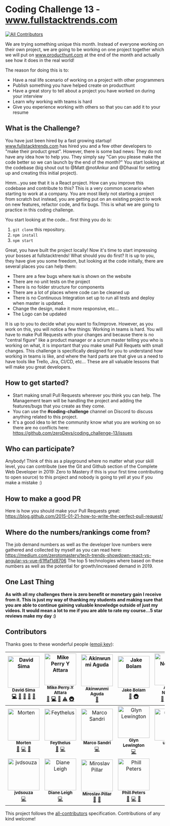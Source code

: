 # Coding Challenge 13 - www.fullstacktrends.com
[![All Contributors](https://img.shields.io/badge/all_contributors-18-orange.svg?style=flat-square)](#contributors)

We are trying something unique this month. Instead of everyone working on their own project, we are going to be working on one project together which we will put on www.producthunt.com at the end of the month and actually see how it does in the real world! 

The reason for doing this is to:
- Have a real life scenario of working on a project with other programmers
- Publish something you have helped create on producthunt
- Have a great story to tell about a project you have worked on during your interview
- Learn why working with teams is hard
- Give you experience working with others so that you can add it to your resume

## What is the Challenge?
You have just been hired by a fast growing startup! www.fullstacktrends.com has hired you and a few other developers to "make their product great". However, there is some bad news: They do not have any idea how to help you. They simply say "Can you please make the code better so we can launch by the end of the month?" You start looking at the codebase (big shout out to @Matt @notAnkur and @Dhaval for setting up and creating this initial project). 

Hmm...you see that it is a React project. How can you improve this codebase and contribute to this? This is a very common scenario when starting to work at a company. You are most likely not starting a project from scratch but instead, you are getting put on an existing project to work on new features, refactor code, and fix bugs. This is what we are going to practice in this coding challenge. 

You start looking at the code... first thing you do is:
1. `git clone` this repository. 
2. `npm install`
3. `npm start `

Great, you have built the project locally! Now it's time to start impressing your bosses at fullstacktrends! What should you do first? It is up to you, they have give you some freedom, but looking at the code initially, there are several places you can help them:
- There are a few bugs where `NaN` is shown on the website
- There are no unit tests on the project
- There is no folder structure for components
- There are a lot of places where code can be cleaned up
- There is no Continuous Integration set up to run all tests and deploy when master is updated.
- Change the design, make it more responsive, etc...
- The Logo can be updated

It is up to you to decide what you want to fix/improve. However, as you work on this, you will notice a few things:
Working in teams is hard. You will have to make Pull Requests with your changes and because there is no "central figure" like a product manager or a scrum master telling you who is working on what, it is important that you make small Pull Requets with small changes. This challenge is specifically designed for you to understand how working in teams is like, and where the hard parts are that give us a need to have tools like Trello, Jira, CI/CD, etc... These are all valuable lessons that will make you great developers. 

## How to get started?
- Start making small Pull Requests wherever you think you can help. The Management team will be handling the project and adding the features/bugs that you create as they come.  
- You can use the **#coding-challenge** channel on Discord to discuss anything related to this project.  
- It's a good idea to let the community know what you are working on so there are no conflicts here: https://github.com/zeroDevs/coding_challenge-13/issues

## Who can participate?
Anybody! Think of this as a playground where no matter what your skill level, you can contribute (see the Git and Github section of the Complete Web Developer in 2019: Zero to Mastery if this is your first time contributing to open source) to this project and nobody is going to yell at you if you make a mistake :)

## How to make a good PR
Here is how you should make your Pull Requests great: https://blog.github.com/2015-01-21-how-to-write-the-perfect-pull-request/

## Where do the numbers/rankings come from?
The job demand numbers as well as the developer love numbers were gathered and collected by myself as you can read here: https://medium.com/zerotomastery/tech-trends-showdown-react-vs-angular-vs-vue-61ffaf1d8706
The top 5 technologies where based on these numbers as well as the potential for growth/increased demand in 2019. 

## One Last Thing
**As with all my challenges there is zero benefit or monetary gain I receive from it. This is just my way of thanking my students and making sure that you are able to continue gaining valuable knowledge outside of just my videos. It would mean a lot to me if you are able to rate my course...5 star reviews make my day :)**

## Contributors

Thanks goes to these wonderful people ([emoji key](https://github.com/all-contributors/all-contributors#emoji-key)):

<!-- ALL-CONTRIBUTORS-LIST:START - Do not remove or modify this section -->
<!-- prettier-ignore -->
| [<img src="https://avatars0.githubusercontent.com/u/26633429?v=4" width="100px;" alt="David Sima"/><br /><sub><b>David Sima</b></sub>](https://github.com/The24thDS)<br />[💻](https://github.com/zeroDevs/coding_challenge-13/commits?author=The24thDS "Code") [🐛](https://github.com/zeroDevs/coding_challenge-13/issues?q=author%3AThe24thDS "Bug reports") [👀](#review-The24thDS "Reviewed Pull Requests") [🤔](#ideas-The24thDS "Ideas, Planning, & Feedback") [💬](#question-The24thDS "Answering Questions") | [<img src="https://avatars1.githubusercontent.com/u/31483629?v=4" width="100px;" alt="Mike Perry Y Attara"/><br /><sub><b>Mike Perry Y Attara</b></sub>](https://mikeattara.com)<br />[🤔](#ideas-mikeattara "Ideas, Planning, & Feedback") [💻](https://github.com/zeroDevs/coding_challenge-13/commits?author=mikeattara "Code") [👀](#review-mikeattara "Reviewed Pull Requests") [⚠️](https://github.com/zeroDevs/coding_challenge-13/commits?author=mikeattara "Tests") [🚇](#infra-mikeattara "Infrastructure (Hosting, Build-Tools, etc)") | [<img src="https://avatars0.githubusercontent.com/u/39712415?v=4" width="100px;" alt="Akinwunmi Aguda"/><br /><sub><b>Akinwunmi Aguda</b></sub>](https://github.com/AkinAguda)<br />[🐛](https://github.com/zeroDevs/coding_challenge-13/issues?q=author%3AAkinAguda "Bug reports") | [<img src="https://avatars2.githubusercontent.com/u/3534236?v=4" width="100px;" alt="Jake Bolam"/><br /><sub><b>Jake Bolam</b></sub>](https://jakebolam.com)<br />[💬](#question-jakebolam "Answering Questions") [🚇](#infra-jakebolam "Infrastructure (Hosting, Build-Tools, etc)") | [<img src="https://avatars3.githubusercontent.com/u/10776230?v=4" width="100px;" alt="Andrei Neagoie"/><br /><sub><b>Andrei Neagoie</b></sub>](https://github.com/aneagoie)<br />[🐛](https://github.com/zeroDevs/coding_challenge-13/issues?q=author%3Aaneagoie "Bug reports") [💻](https://github.com/zeroDevs/coding_challenge-13/commits?author=aneagoie "Code") [🤔](#ideas-aneagoie "Ideas, Planning, & Feedback") [👀](#review-aneagoie "Reviewed Pull Requests") | [<img src="https://avatars3.githubusercontent.com/u/6190356?v=4" width="100px;" alt="Matt Smith"/><br /><sub><b>Matt Smith</b></sub>](https://github.com/MattCSmith)<br />[💬](#question-MattCSmith "Answering Questions") [🐛](https://github.com/zeroDevs/coding_challenge-13/issues?q=author%3AMattCSmith "Bug reports") [💻](https://github.com/zeroDevs/coding_challenge-13/commits?author=MattCSmith "Code") [🤔](#ideas-MattCSmith "Ideas, Planning, & Feedback") [👀](#review-MattCSmith "Reviewed Pull Requests") | [<img src="https://avatars1.githubusercontent.com/u/38767320?v=4" width="100px;" alt="Bushra Baqui"/><br /><sub><b>Bushra Baqui</b></sub>](https://github.com/bbaqui25)<br />[🤔](#ideas-bbaqui25 "Ideas, Planning, & Feedback") |
| :---: | :---: | :---: | :---: | :---: | :---: | :---: |
| [<img src="https://avatars2.githubusercontent.com/u/25040343?v=4" width="100px;" alt="Morten"/><br /><sub><b>Morten</b></sub>](https://github.com/mortenkos)<br />[💬](#question-mortenkos "Answering Questions") [💻](https://github.com/zeroDevs/coding_challenge-13/commits?author=mortenkos "Code") [🤔](#ideas-mortenkos "Ideas, Planning, & Feedback") | [<img src="https://avatars3.githubusercontent.com/u/30155412?v=4" width="100px;" alt="Feythelus"/><br /><sub><b>Feythelus</b></sub>](https://github.com/Feythelus)<br />[🐛](https://github.com/zeroDevs/coding_challenge-13/issues?q=author%3AFeythelus "Bug reports") [💻](https://github.com/zeroDevs/coding_challenge-13/commits?author=Feythelus "Code") | [<img src="https://avatars0.githubusercontent.com/u/26682816?v=4" width="100px;" alt="Marco Sandri"/><br /><sub><b>Marco Sandri</b></sub>](https://github.com/marcosandri-dev)<br />[💻](https://github.com/zeroDevs/coding_challenge-13/commits?author=marcosandri-dev "Code") | [<img src="https://avatars2.githubusercontent.com/u/28625651?v=4" width="100px;" alt="Glyn Lewington"/><br /><sub><b>Glyn Lewington</b></sub>](https://github.com/GlynL)<br />[💻](https://github.com/zeroDevs/coding_challenge-13/commits?author=GlynL "Code") | [<img src="https://avatars1.githubusercontent.com/u/16659034?v=4" width="100px;" alt="uhayon"/><br /><sub><b>uhayon</b></sub>](https://github.com/uhayon)<br />[💻](https://github.com/zeroDevs/coding_challenge-13/commits?author=uhayon "Code") | [<img src="https://avatars0.githubusercontent.com/u/37570898?v=4" width="100px;" alt="Kuma Chan"/><br /><sub><b>Kuma Chan</b></sub>](https://github.com/peacethekuma)<br />[💻](https://github.com/zeroDevs/coding_challenge-13/commits?author=peacethekuma "Code") [🐛](https://github.com/zeroDevs/coding_challenge-13/issues?q=author%3Apeacethekuma "Bug reports") | [<img src="https://avatars0.githubusercontent.com/u/780350?v=4" width="100px;" alt="Dave Sayer"/><br /><sub><b>Dave Sayer</b></sub>](https://crafted.im)<br />[🐛](https://github.com/zeroDevs/coding_challenge-13/issues?q=author%3Aluxumbra "Bug reports") [💻](https://github.com/zeroDevs/coding_challenge-13/commits?author=luxumbra "Code") [🤔](#ideas-luxumbra "Ideas, Planning, & Feedback") |
| [<img src="https://avatars3.githubusercontent.com/u/25915596?v=4" width="100px;" alt="jvdsouza"/><br /><sub><b>jvdsouza</b></sub>](https://github.com/jvdsouza)<br />[💻](https://github.com/zeroDevs/coding_challenge-13/commits?author=jvdsouza "Code") | [<img src="https://avatars3.githubusercontent.com/u/26770329?v=4" width="100px;" alt="Diane Leigh"/><br /><sub><b>Diane Leigh</b></sub>](https://www.linkedin.com/in/diane-leigh-5251a275/)<br />[💻](https://github.com/zeroDevs/coding_challenge-13/commits?author=leighd2008 "Code") | [<img src="https://avatars1.githubusercontent.com/u/34217538?v=4" width="100px;" alt="Miroslav Pillar"/><br /><sub><b>Miroslav Pillar</b></sub>](https://miroslavpillar.tk)<br />[🐛](https://github.com/zeroDevs/coding_challenge-13/issues?q=author%3ADromediansk "Bug reports") [💬](#question-Dromediansk "Answering Questions") | [<img src="https://avatars0.githubusercontent.com/u/34535492?v=4" width="100px;" alt="Phill Peters"/><br /><sub><b>Phill Peters</b></sub>](https://github.com/phillpeters)<br />[💬](#question-phillpeters "Answering Questions") [💻](https://github.com/zeroDevs/coding_challenge-13/commits?author=phillpeters "Code") [🤔](#ideas-phillpeters "Ideas, Planning, & Feedback") |
<!-- ALL-CONTRIBUTORS-LIST:END -->

This project follows the [all-contributors](https://github.com/all-contributors/all-contributors) specification. Contributions of any kind welcome!